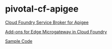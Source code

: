 # pivotal-cf-apigee

[Cloud Foundry Service Broker for Apigee](apigee-cf-service-broker)

[Add-ons for Edge Microgateway in Cloud Foundry](microgateway-addons)

[Sample Code](sample-api)
